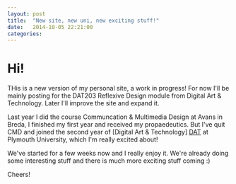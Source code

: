 ```yaml
---
layout: post
title:  "New site, new uni, new exciting stuff!"
date:   2014-10-05 22:21:00
categories: 
---
```

Hi!
==

THis is a new version of my personal site, a work in progress!
For now I'll be mainly posting for the DAT203 Reflexive Design module from Digital Art &amp; Technology. Later I'll improve the site and expand it.

Last year I did the course Communcation &amp; Multimedia Design at Avans in Breda, I finished my first year and received my propaedeutics. But I've quit CMD and joined the second year of [Digital Art & Technology] [DAT] at Plymouth University, which I'm really excited about! 

We've started for a few weeks now and I really enjoy it. We're already doing some interesting stuff and there is much more exciting stuff coming :)

Cheers!

[DAT]: http://digitalartandtechnology.co.uk/ "Digital Art &amp; Technology"